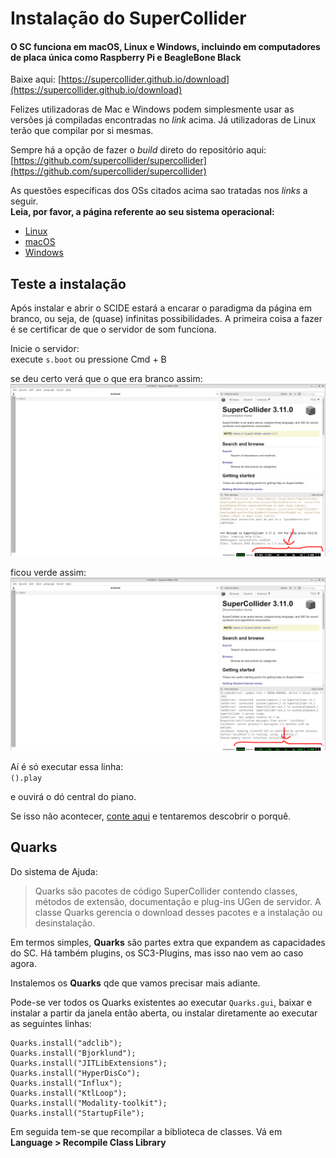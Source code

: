 # Instalação do SuperCollider

#### O SC funciona em macOS, Linux e Windows, incluindo em computadores de placa única como Raspberry Pi e BeagleBone Black

Baixe aqui: [https://supercollider.github.io/download](https://supercollider.github.io/download)

Felizes utilizadoras de Mac e Windows podem simplesmente usar as versões já compiladas encontradas no *link* acima. Já utilizadoras de Linux terão que compilar por si mesmas.

Sempre há a opção de fazer o *build* direto do repositório aqui: [https://github.com/supercollider/supercollider](https://github.com/supercollider/supercollider)

As questões específicas dos OSs citados acima sao tratadas nos *links* a seguir. <br/>
**Leia, por favor, a página referente ao seu sistema operacional:**
* [Linux](https://github.com/supercollider/supercollider/blob/develop/README_LINUX.md)
* [macOS](https://github.com/supercollider/supercollider/blob/develop/README_MACOS.md)
* [Windows](https://github.com/supercollider/supercollider/blob/develop/README_WINDOWS.md)

## Teste a instalação

Após instalar e abrir o SCIDE estará a encarar o paradigma da página em branco, ou seja, de (quase) infinitas possibilidades. A primeira coisa a fazer é se certificar de que o servidor de som funciona.

Inicie o servidor: <br/>
execute `s.boot` ou pressione Cmd + B

se deu certo verá que o que era branco assim: <br/>
![servidor antes de ligar](../img/servidor-antes.png)

ficou verde assim: <br/>
![servidor ligado](../img/servidor-depois.png)

Aí é só executar essa linha: <br/>
`().play`

e ouvirá o dó central do piano.

Se isso não acontecer, [conte aqui](https://github.com/gilfuser/SuperCodingLiveCollider/discussions) e tentaremos descobrir o porquê.

## Quarks

Do sistema de Ajuda:
> Quarks são pacotes de código SuperCollider contendo classes, métodos de extensão, documentação e plug-ins UGen de servidor. A classe Quarks gerencia o download desses pacotes e a instalação ou desinstalação.
 
Em termos simples, **Quarks** são partes extra que expandem as capacidades do SC. Há também plugins, os SC3-Plugins, mas isso nao vem ao caso agora.

Instalemos os **Quarks** qde que vamos precisar mais adiante.

Pode-se ver todos os Quarks existentes ao executar `Quarks.gui`, baixar e instalar a partir da janela então aberta, ou instalar diretamente ao executar as seguintes linhas:

```supercollider
Quarks.install("adclib");
Quarks.install("Bjorklund");
Quarks.install("JITLibExtensions");
Quarks.install("HyperDisCo");
Quarks.install("Influx");
Quarks.install("KtlLoop");
Quarks.install("Modality-toolkit");
Quarks.install("StartupFile");
```

Em seguida tem-se que recompilar a biblioteca de classes. Vá em **Language > Recompile Class Library**
